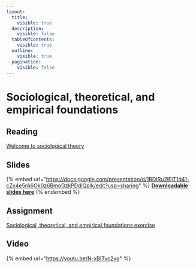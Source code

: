 ```yaml
---
layout:
  title:
    visible: true
  description:
    visible: false
  tableOfContents:
    visible: true
  outline:
    visible: true
  pagination:
    visible: false
---
```


# Sociological, theoretical, and empirical foundations

## Reading

[Welcome to sociological theory](https://drive.google.com/file/d/10rA8VZ17RYHHzKVhafU7\_e\_kuT8XPtLo/view?usp=sharing)

## Slides

{% embed url="https://docs.google.com/presentation/d/1RDIRu2lEjT1d41-cZx4e5rA6Ok0z6BmoGzkPDdlQplk/edit?usp=sharing" %}
[**Downloadable slides here**](https://docs.google.com/presentation/d/1RDIRu2lEjT1d41-cZx4e5rA6Ok0z6BmoGzkPDdlQplk/edit?usp=sharing)
{% endembed %}

## Assignment

[Sociological, theoretical, and empirical foundations exercise](https://docs.google.com/document/d/1KD\_TbaObLj\_g2lcysTUtMdaD\_ueh15-eRKV1PDwARnY/edit?usp=sharing)

## Video

{% embed url="https://youtu.be/N-xBITvc2vg" %}
